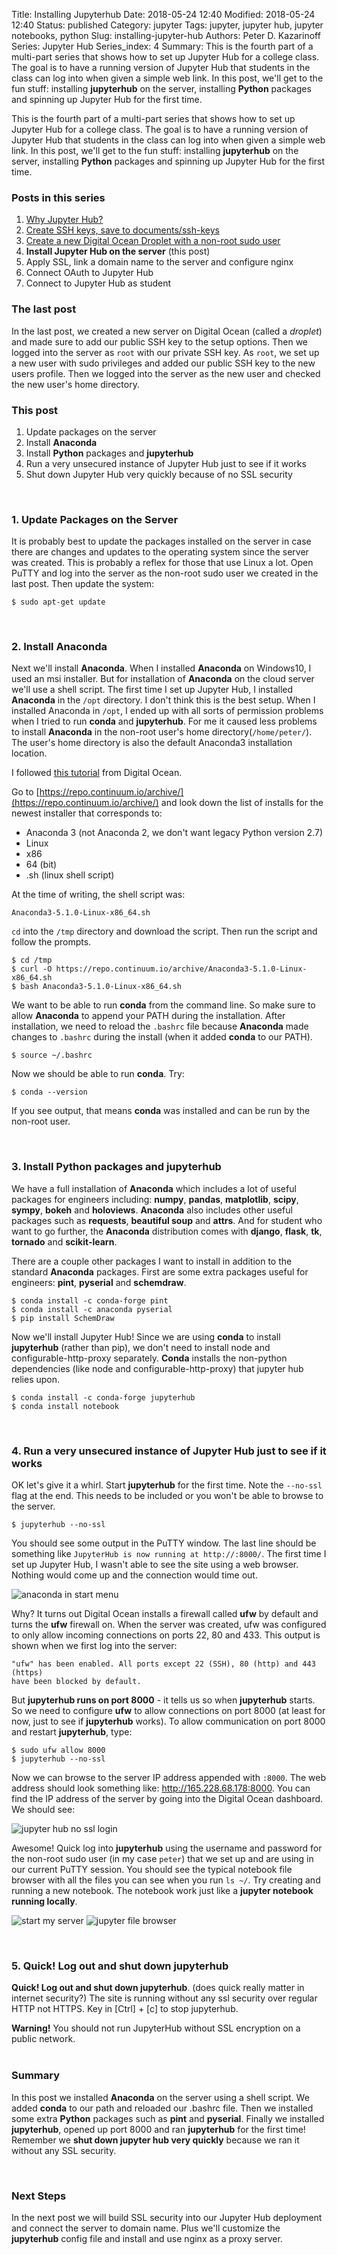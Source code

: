 Title: Installing Jupyterhub
Date: 2018-05-24 12:40
Modified: 2018-05-24 12:40
Status: published
Category: jupyter
Tags: jupyter, jupyter hub, jupyter notebooks, python
Slug: installing-jupyter-hub
Authors: Peter D. Kazarinoff
Series: Jupyter Hub
Series_index: 4
Summary: This is the fourth part of a multi-part series that shows how to set up Jupyter Hub for a college class. The goal is to have a running version of Jupyter Hub that students in the class can log into when given a simple web link. In this post, we'll get to the fun stuff: installing **jupyterhub** on the server, installing **Python** packages and spinning up Jupyter Hub for the first time.

This is the fourth part of a multi-part series that shows how to set up Jupyter Hub for a college class. The goal is to have a running version of Jupyter Hub that students in the class can log into when given a simple web link. In this post, we'll get to the fun stuff: installing **jupyterhub** on the server, installing **Python** packages and spinning up Jupyter Hub for the first time.

### Posts in this series

1. [Why Jupyter Hub?]({filename}/posts/jupyterhub/why_jupyter_hub.md) 
2. [Create SSH keys, save to documents/ssh-keys]({filename}/posts/jupyterhub/PuTTYgen_ssh_key.md)
3. [Create a new Digital Ocean Droplet with a non-root sudo user]({filename}/posts/jupyterhub/new_DO_droplet.md)
4. **Install Jupyter Hub on the server** (this post)
5. Apply SSL, link a domain name to the server and configure nginx
6. Connect OAuth to Jupyter Hub
7. Connect to Jupyter Hub as student

### The last post

In the last post, we created a new server on Digital Ocean (called a _droplet_) and made sure to add our public SSH key to the setup options. Then we logged into the server as ```root```  with our private SSH key. As ```root```, we set up a new user with sudo privileges and added our public SSH key to the new users profile. Then we logged into the server as the new user and checked the new user's home directory.


### This post

1. Update packages on the server
2. Install **Anaconda**
3. Install **Python** packages and **jupyterhub** 
4. Run a very unsecured instance of Jupyter Hub just to see if it works
5. Shut down Jupyter Hub very quickly because of no SSL security

<br>

### 1. Update Packages on the Server

It is probably best to update the packages installed on the server in case there are changes and updates to the operating system since the server was created. This is probably a reflex for those that use Linux a lot. Open PuTTY and log into the server as the non-root sudo user we created in the last post. Then update the system:

```
$ sudo apt-get update
```

<br>

### 2. Install Anaconda

Next we'll install **Anaconda**. When I installed **Anaconda** on Windows10, I used an msi installer. But for installation of **Anaconda** on the cloud server we'll use a shell script. The first time I set up Jupyter Hub, I installed **Anaconda** in the ```/opt``` directory. I don't think this is the best setup. When I installed Anaconda in ```/opt```, I ended up with all sorts of permission problems when I tried to run **conda** and **jupyterhub**. For me it caused less problems to install **Anaconda** in the non-root user's home directory(```/home/peter/```). The user's home directory is also the default Anaconda3 installation location.

I followed [this tutorial](https://www.digitalocean.com/community/tutorials/how-to-install-the-anaconda-python-distribution-on-ubuntu-16-04) from Digital Ocean.

Go to [https://repo.continuum.io/archive/](https://repo.continuum.io/archive/) and look down the list of installs for the newest installer that corresponds to:

 * Anaconda 3 (not Anaconda 2, we don't want legacy Python version 2.7)
 * Linux
 * x86
 * 64 (bit)
 * .sh (linux shell script)

At the time of writing, the shell script was:

```
Anaconda3-5.1.0-Linux-x86_64.sh
```

```cd``` into the ```/tmp``` directory and download the script. Then run the script and follow the prompts.

```
$ cd /tmp
$ curl -O https://repo.continuum.io/archive/Anaconda3-5.1.0-Linux-x86_64.sh
$ bash Anaconda3-5.1.0-Linux-x86_64.sh
```

We want to be able to run **conda** from the command line. So make sure to allow **Anaconda** to append your PATH during the installation. After installation, we need to reload the ```.bashrc``` file because **Anaconda** made changes to ```.bashrc``` during the install (when it added **conda** to our PATH).

```
$ source ~/.bashrc
```

Now we should be able to run **conda**. Try:

```
$ conda --version
```

If you see output, that means **conda** was installed and can be run by the non-root user.

<br>

### 3. Install **Python** packages and **jupyterhub** 

We have a full installation of **Anaconda** which includes a lot of useful packages for engineers including: **numpy**, **pandas**, **matplotlib**, **scipy**, **sympy**, **bokeh** and **holoviews**. **Anaconda** also includes other useful packages such as **requests**, **beautiful soup** and **attrs**. And for student who want to go further, the **Anaconda** distribution comes with **django**, **flask**, **tk**, **tornado** and **scikit-learn**.

There are a couple other packages I want to install in addition to the standard **Anaconda** packages. First are some extra packages useful for engineers: **pint**, **pyserial** and **schemdraw**.

```
$ conda install -c conda-forge pint
$ conda install -c anaconda pyserial
$ pip install SchemDraw
```

Now we'll install Jupyter Hub! Since we are using **conda** to install **jupyterhub** (rather than pip), we don't need to install node and configurable-http-proxy separately. **Conda** installs the non-python dependencies (like node and configurable-http-proxy) that jupyter hub relies upon.

```
$ conda install -c conda-forge jupyterhub
$ conda install notebook
```
<br>

### 4. Run a very unsecured instance of Jupyter Hub just to see if it works

OK let's give it a whirl. Start **jupyterhub** for the first time. Note the ```--no-ssl``` flag at the end. This needs to be included or you won't be able to browse to the server.

```
$ jupyterhub --no-ssl
```

You should see some output in the PuTTY window. The last line should be something like ```JupyterHub is now running at http://:8000/```. The first time I set up Jupyter Hub, I wasn't able to see the site using a web browser. Nothing would come up and the connection would time out.

![anaconda in start menu](/posts/jupyterhub/site_can't_be_reached.png)

Why? It turns out Digital Ocean installs a firewall called **ufw** by default and turns the **ufw** firewall on. When the server was created, ufw was configured to only allow incoming connections on ports 22, 80 and 433. This output is shown when we first log into the server:

```
"ufw" has been enabled. All ports except 22 (SSH), 80 (http) and 443 (https)
have been blocked by default.
```

But **jupyterhub runs on port 8000** - it tells us so when **jupyterhub** starts. So we need to configure **ufw** to allow connections on port 8000 (at least for now, just to see if **jupyterhub** works). To allow communication on port 8000 and restart **jupyterhub**, type:

```
$ sudo ufw allow 8000
$ jupyterhub --no-ssl
```

Now we can browse to the server IP address appended with ```:8000```. The web address should look something like: http://165.228.68.178:8000. You can find the IP address of the server by going into the Digital Ocean dashboard. We should see:

![jupyter hub no ssl login](/posts/jupyterhub/jupyterhub_no_ssl_login.png)

Awesome! Quick log into **jupyterhub** using the username and password for the non-root sudo user (in my case ```peter```) that we set up and are using in our current PuTTY session. You should see the typical notebook file browser with all the files you can see when you run ```ls ~/```. Try creating and running a new notebook. The notebook work just like a **jupyter notebook running locally**.

![start my server](/posts/jupyterhub/start_my_server.PNG)
![jupyter file browser](/posts/jupyterhub/jupyter_file_browser.PNG)

<br>

### 5. Quick! Log out and shut down jupyterhub

**Quick! Log out and shut down jupyterhub**. (does quick really matter in internet security?) The site is running without any ssl security over regular HTTP not HTTPS. Key in [Ctrl] + [c] to stop jupyterhub.

<div class="alert alert-warning" role="alert">
  <strong>Warning!</strong> You should not run JupyterHub without SSL encryption on a public network.
</div>

<br>
 
### Summary

In this post we installed **Anaconda** on the server using a shell script. We added **conda** to our path and reloaded our .bashrc file. Then we installed some extra **Python** packages such as **pint** and **pyserial**. Finally we installed **jupyterhub**, opened up port 8000 and ran **jupyterhub** for the first time! Remember we **shut down jupyter hub very quickly** because we ran it without any SSL security.

<br>

### Next Steps

In the next post we will build SSL security into our Jupyter Hub deployment and connect the server to domain name. Plus we'll customize the **jupyterhub** config file and install and use nginx as a proxy server.

